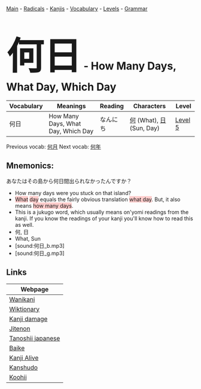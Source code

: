<style> bigfont {font-size: 100px}</style>
[Main](../README.md) -
[Radicals](../radicals.md) -
[Kanjis](../kanjis.md) -
[Vocabulary](../vocabulary.md) -
[Levels](../levels.md) -
[Grammar](../grammar.md)
# <bigfont> 何日</bigfont> - How Many Days, What Day, Which Day 

| Vocabulary | Meanings | Reading | Characters | Level |
| --- | --- | --- | --- | --- |
| 何日 | How Many Days, What Day, Which Day | なんにち |  [何](../kanjis/何.md) (What), [日](../kanjis/日.md) (Sun, Day) | [Level 5](../levels/wk_level5.md) |

Previous vocab: [何月](何月.md) Next vocab: [何年](何年.md) 

## Mnemonics:
あなたはその島から何日間出られなかったんですか？
* How many days were you stuck on that island?
* <span style="background-color:#ffcccb"> What</span> <span style="background-color:#ffcccb"> day</span> equals the fairly obvious translation <span style="background-color:#ffcccb"> what day</span>. But, it also means <span style="background-color:#ffcccb"> how many days</span>.
* This is a jukugo word, which usually means on'yomi readings from the kanji. If you know the readings of your kanji you'll know how to read this as well.
* 何, 日
* What, Sun
* [sound:何日_b.mp3]
* [sound:何日_g.mp3]


## Links 

| Webpage |
| --- |
| [Wanikani          ](https://www.wanikani.com/kanji/何日) |
| [Wiktionary        ](https://en.wiktionary.org/wiki/何日) |
| [Kanji damage      ](http://www.kanjidamage.com/kanji/search?utf8=✓&q=何日) |
| [Jitenon           ](https://jitenon.com/kanji/何日) |
| [Tanoshii japanese ](https://www.tanoshiijapanese.com/dictionary/kanji.cfm?k=何日) |
| [Baike             ](https://baike.baidu.com/item/何日) |
| [Kanji Alive       ](https://app.kanjialive.com/何日) |
| [Kanshudo          ](https://www.kanshudo.com/searchmn?q=何日) |
| [Koohii            ](https://kanji.koohii.com/study/kanji/何日) |
